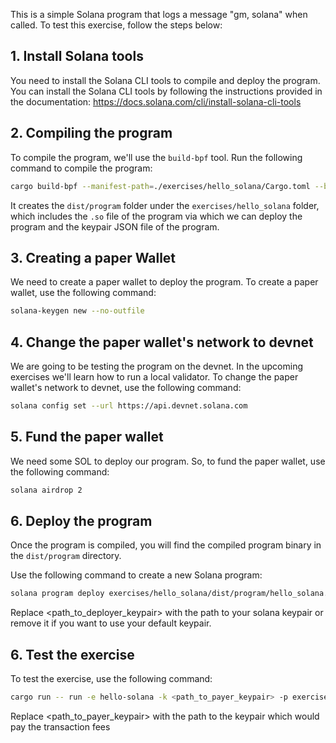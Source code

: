 This is a simple Solana program that logs a message "gm, solana" when called. To test this exercise, follow the steps below:

## 1. Install Solana tools

You need to install the Solana CLI tools to compile and deploy the program. You can install the Solana CLI tools by following the instructions provided in the documentation: https://docs.solana.com/cli/install-solana-cli-tools

## 2. Compiling the program

To compile the program, we'll use the `build-bpf` tool. Run the following command to compile the program:

```bash
cargo build-bpf --manifest-path=./exercises/hello_solana/Cargo.toml --bpf-out-dir=./exercises/hello_solana/dist/program
```

It creates the `dist/program` folder under the `exercises/hello_solana` folder, which includes the `.so` file of the program via which we can deploy the program and the keypair JSON file of the program.

## 3. Creating a paper Wallet

We need to create a paper wallet to deploy the program. To create a paper wallet, use the following command:

```bash
solana-keygen new --no-outfile
```

## 4. Change the paper wallet's network to devnet

We are going to be testing the program on the devnet. In the upcoming exercises we'll learn how to run a local validator.
To change the paper wallet's network to devnet, use the following command:

```bash
solana config set --url https://api.devnet.solana.com
```

## 5. Fund the paper wallet

We need some SOL to deploy our program. So, to fund the paper wallet, use the following command:

```bash
solana airdrop 2
```

## 6. Deploy the program

Once the program is compiled, you will find the compiled program binary in the `dist/program` directory.

Use the following command to create a new Solana program:

```bash
solana program deploy exercises/hello_solana/dist/program/hello_solana.so --keypair <path_to_deployer_keypair>
```

Replace <path_to_deployer_keypair> with the path to your solana keypair or remove it if you want to use your default keypair.


## 6. Test the exercise

To test the exercise, use the following command:

```bash
cargo run -- run -e hello-solana -k <path_to_payer_keypair> -p exercises/hello_solana/dist/solana/hello_solana-keypair.json
```

Replace <path_to_payer_keypair> with the path to the keypair which would pay the transaction fees

